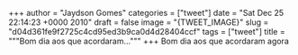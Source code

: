 
+++
author = "Jaydson Gomes"
categories = ["tweet"]
date = "Sat Dec 25 22:14:23 +0000 2010"
draft = false
image = "{TWEET_IMAGE}"
slug = "d04d361fe9f2725c4cd95ed3b9ca0d4d28404ccf"
tags = ["tweet"]
title = """Bom dia aos que acordaram..."""
+++
Bom dia aos que acordaram agora
